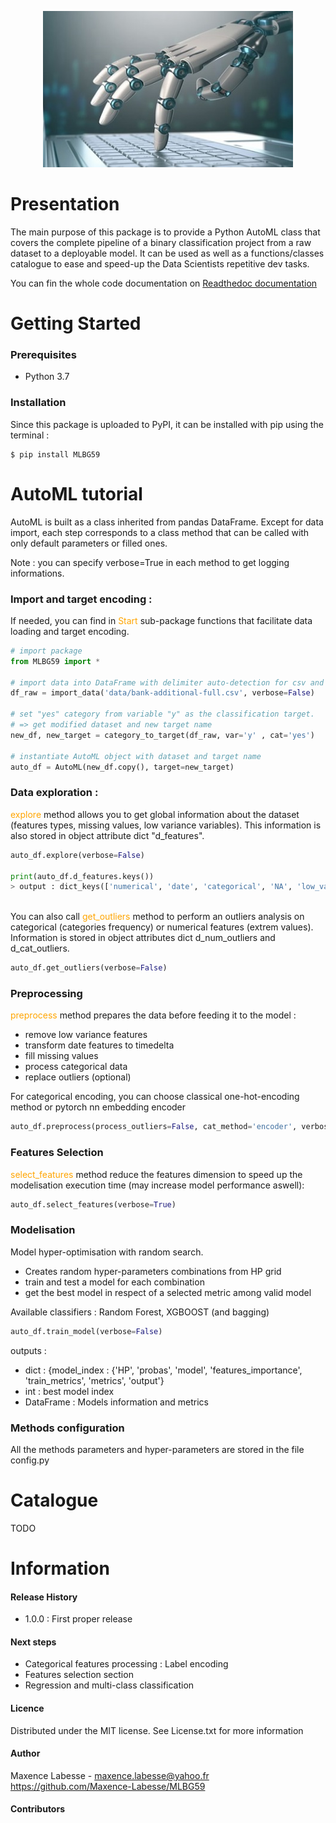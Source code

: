 <p align="center">
  <img width="400" height="250" src="docs/image.jpg">
</p>


# Presentation 

The main purpose of this package is to provide a Python AutoML class that covers the complete pipeline of a binary classification project 
from a raw dataset to a deployable model.
It can be used as well as a functions/classes catalogue to ease and speed-up the Data Scientists repetitive dev tasks.

You can fin the whole code documentation on [Readthedoc documentation](https://mlbg59.readthedocs.io/en/latest/)

# Getting Started
### Prerequisites
- Python 3.7


### Installation
Since this package is uploaded to PyPI, it can be installed with pip using the terminal :
```
$ pip install MLBG59
```

# AutoML tutorial
AutoML is built as a class inherited from pandas DataFrame. Except for data import, each step corresponds to a class method that can be 
called with only default parameters or filled ones.

Note : you can specify verbose=True in each method to get logging informations.

### Import and target encoding :

If needed, you can find in <span style="color: orange"> Start </span> sub-package functions that facilitate data loading and target encoding.
```python
# import package
from MLBG59 import *

# import data into DataFrame with delimiter auto-detection for csv and txt files
df_raw = import_data('data/bank-additional-full.csv', verbose=False)

# set "yes" category from variable "y" as the classification target.
# => get modified dataset and new target name
new_df, new_target = category_to_target(df_raw, var='y' , cat='yes')

# instantiate AutoML object with dataset and target name
auto_df = AutoML(new_df.copy(), target=new_target)
```

### Data exploration :

<span style="color: orange">explore</span> method allows you to get global information about the dataset (features types,
missing values, low variance variables). This information is also stored in object attribute dict "d_features".

```python
auto_df.explore(verbose=False)

print(auto_df.d_features.keys())
> output : dict_keys(['numerical', 'date', 'categorical', 'NA', 'low_variance'])
```
\
You can also call <span style="color: orange">get_outliers</span> method to perform an outliers analysis on categorical 
(categories frequency) or numerical features (extrem values). Information is stored in object attributes dict d_num_outliers and d_cat_outliers.
```python
auto_df.get_outliers(verbose=False)
```

### Preprocessing
<span style="color: orange">preprocess</span> method prepares the data before feeding it to the model :

- remove low variance features
- transform date features to timedelta
- fill missing values
- process categorical data
- replace outliers (optional)

For categorical encoding, you can choose classical one-hot-encoding method or pytorch nn embedding encoder
```python
auto_df.preprocess(process_outliers=False, cat_method='encoder', verbose=False)
```

### Features Selection
<span style="color: orange">select_features</span> method reduce the features dimension to speed up the modelisation execution time 
(may increase model performance aswell): 


```python
auto_df.select_features(verbose=True)
```

### Modelisation
Model hyper-optimisation with random search.

- Creates random hyper-parameters combinations from HP grid
- train and test a model for each combination
- get the best model in respect of a selected metric among valid model


Available classifiers : Random Forest, XGBOOST (and bagging)
```python
auto_df.train_model(verbose=False)
```
outputs :
- dict : {model_index : {'HP', 'probas', 'model', 'features_importance', 'train_metrics', 'metrics', 'output'}
- int : best model index
- DataFrame : Models information and metrics

### Methods configuration
All the methods parameters and hyper-parameters are stored in the file config.py

# Catalogue
TODO


# Information
#### Release History
- 1.0.0 : First proper release 

#### Next steps
- Categorical features processing : Label encoding
- Features selection section
- Regression and multi-class classification

#### Licence
Distributed under the MIT license. See License.txt for more information

#### Author
Maxence Labesse - maxence.labesse@yahoo.fr
https://github.com/Maxence-Labesse/MLBG59

#### Contributors

